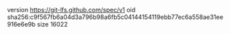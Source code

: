version https://git-lfs.github.com/spec/v1
oid sha256:c9f567fb6a04d3a796b98a6fb5c04144154119ebb77ec6a558ae31ee916e6e9b
size 16022
